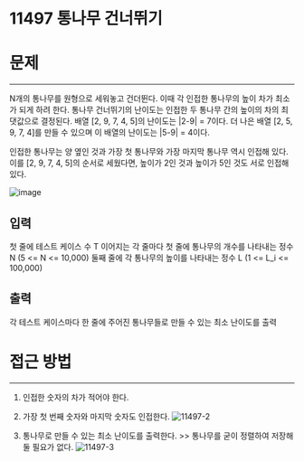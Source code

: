 11497 통나무 건너뛰기
===================
# 문제
-------
 N개의 통나무를 원형으로 세워놓고 건더뛴다. 이때 각 인접한 통나무의 높이 차가 최소가 되게 하려 한다.
통나무 건너뛰기의 난이도는 인접한 두 통나무 간의 높이의 차의 최댓값으로 결정된다.
배열 [2, 9, 7, 4, 5]의 난이도는 |2-9| = 7이다.
더 나은 배열 [2, 5, 9, 7, 4]를 만들 수 있으며 이 배열의 난이도는 |5-9| = 4이다.

 인접한 통나무는 양 옆인 것과 가장 첫 통나무와 가장 마지막 통나무 역시 인접해 있다.
이를 [2, 9, 7, 4, 5]의 순서로 세웠다면, 높이가 2인 것과 높이가 5인 것도 서로 인접해 있다.
   
![image](https://user-images.githubusercontent.com/57450244/217814948-9fee84db-d1e4-43d6-960a-04ab650ee577.png)
   
   
## 입력
첫 줄에 테스트 케이스 수 T
이어지는 각 줄마다 첫 줄에 통나무의 개수를 나타내는 정수 N (5 <= N <= 10,000)
둘째 줄에 각 통나무의 높이를 나타내는 정수 L (1 <= L_i <= 100,000)
## 출력
각 테스트 케이스마다 한 줄에 주어진 통나무들로 만들 수 있는 최소 난이도를 출력
   
   
# 접근 방법
-----------
1. 인접한 숫자의 차가 적어야 한다.
2. 가장 첫 번째 숫자와 마지막 숫자도 인접한다.
![11497-2](https://user-images.githubusercontent.com/57450244/217818104-eba33f08-214a-46bc-b999-b7239ebb71f6.jpg)
   
3. 통나무로 만들 수 있는 최소 난이도를 출력한다. >> 통나무를 굳이 정렬하여 저장해둘 필요가 없다.
![11497-3](https://user-images.githubusercontent.com/57450244/217820338-55d62322-23c3-4b64-b002-126541597ec5.jpg)
   
   
   
   
